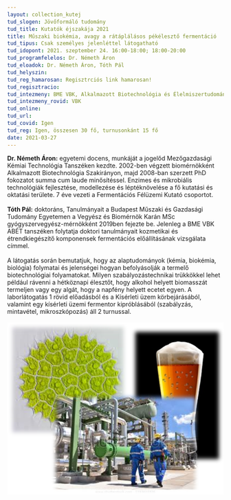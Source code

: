 ```yaml
---
layout: collection_kutej
tud_slogen: Jövőformáló tudomány
tud_title: Kutatók éjszakája 2021
title: Műszaki biokémia, avagy a rátáplálásos pékélesztő fermentáció
tud_tipus: Csak személyes jelenléttel látogatható
tud_idopont: 2021. szeptember 24. 16:00-18:00; 18:00-20:00
tud_programfelelos: Dr. Németh Áron
tud_eloadok: Dr. Németh Áron, Tóth Pál
tud_helyszin:
tud_reg_hamarosan: Regisztrciós link hamarosan!
tud_regisztracio:
tud_intezmeny: BME VBK, Alkalmazott Biotechnológia és Élelmiszertudományi Tanszék
tud_intezmeny_rovid: VBK
tud_online:
tud_url:
tud_covid: Igen
tud_reg: Igen, összesen 30 fő, turnusonkánt 15 fő
date: 2021-03-27
---
```


<b>Dr. Németh Áron:</b> egyetemi docens, munkáját a jogelőd Mezőgazdasági Kémiai Technológia Tanszéken kezdte. 2002-ben végzett biomérnökként Alkalmazott Biotechnológia Szakirányon, majd 2008-ban szerzett PhD fokozatot summa cum laude minősítéssel. Enzimes és mikrobiális technológiák fejlesztése, modellezése és léptéknövelése a fő kutatási és oktatási területe. 7 éve vezeti a Fermentációs Félüzemi Kutató csoportot.
<br><br> 
<b>Tóth Pál:</b> doktoráns, Tanulmányait a Budapest Műszaki és Gazdasági Tudomány Egyetemen a Vegyész és Biomérnök Karán MSc gyógyszervegyész-mérnökként 2019ben fejezte be. Jelenleg a BME VBK ABÉT tanszéken folytatja doktori tanulmányait kozmetikai és étrendkiegészítő komponensek fermentációs előállításának vizsgálata címmel.
<br><br>
A látogatás során bemutatjuk, hogy az alaptudományok (kémia, biokémia, biológia) folymatai és jelenségei hogyan befolyásolják a termelő biotechnológiai folyamatokat. Milyen szabályozástechnikai trükkökkel lehet például rávenni a hétköznapi élesztőt, hogy alkohol helyett biomasszát termeljen vagy egy algát, hogy a napfény helyett ecetet egyen.
A laborlátogatás 1 rövid előadásból és a Kísérleti üzem körbejárásából, valamint egy kísérleti üzemi fermentor kipróblásából (szabályzás, mintavétel, mikroszkópozás) áll 2 turnussal.
<br><br>
<img src="images/fermentacio.png" max-width="500" class="center"> 

